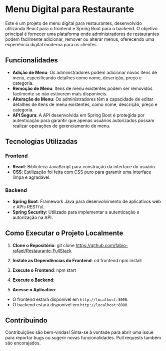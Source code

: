 # Menu Digital para Restaurante

Este é um projeto de menu digital para restaurantes, desenvolvido utilizando React para o frontend e Spring Boot para o backend. O objetivo principal é fornecer uma plataforma onde administradores de restaurantes podem facilmente adicionar, remover ou alterar menus, oferecendo uma experiência digital moderna para os clientes.

## Funcionalidades

- **Adição de Menu**: Os administradores podem adicionar novos itens de menu, especificando detalhes como nome, descrição, preço e categoria.
- **Remoção de Menu**: Itens de menu existentes podem ser removidos facilmente se não estiverem mais disponíveis.
- **Alteração de Menu**: Os administradores têm a capacidade de editar detalhes de itens de menu existentes, como nome, descrição, preço e categoria.
- **API Segura**: A API desenvolvida em Spring Boot é protegida por autenticação para garantir que apenas usuários autorizados possam realizar operações de gerenciamento de menu.

## Tecnologias Utilizadas

### Frontend
- **React**: Biblioteca JavaScript para construção da interface do usuário.
- **CSS**: Estilização foi feita com CSS puro para garantir uma interface limpa e agradável.

### Backend
- **Spring Boot**: Framework Java para desenvolvimento de aplicativos web e APIs RESTful.
- **Spring Security**: Utilizado para implementar a autenticação e autorização na API.

## Como Executar o Projeto Localmente

1. **Clone o Repositório**: 
git clone https://github.com/fabio-rafael/Restaurante-FullStack

2. **Instale as Dependências do Frontend**:
cd frontend
npm install


3. **Execute o Frontend**:
npm start


5. **Execute o Backend**:

6. **Acesse o Aplicativo**:
- O frontend estará disponível em `http://localhost:3000`.
- O backend estará disponível em `http://localhost:8080`.

## Contribuindo

Contribuições são bem-vindas! Sinta-se à vontade para abrir uma issue para reportar bugs ou sugerir novas funcionalidades. Pull requests também são encorajados.

